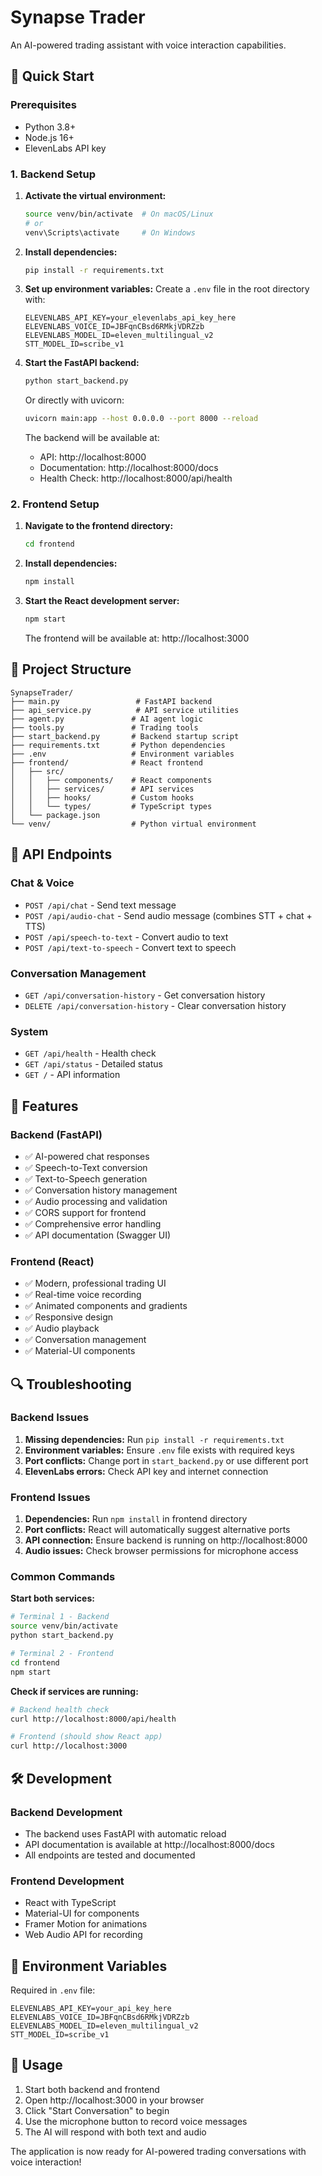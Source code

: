 # Synapse Trader

An AI-powered trading assistant with voice interaction capabilities.

## 🚀 Quick Start

### Prerequisites

- Python 3.8+
- Node.js 16+
- ElevenLabs API key

### 1. Backend Setup

1. **Activate the virtual environment:**
   ```bash
   source venv/bin/activate  # On macOS/Linux
   # or
   venv\Scripts\activate     # On Windows
   ```

2. **Install dependencies:**
   ```bash
   pip install -r requirements.txt
   ```

3. **Set up environment variables:**
   Create a `.env` file in the root directory with:
   ```
   ELEVENLABS_API_KEY=your_elevenlabs_api_key_here
   ELEVENLABS_VOICE_ID=JBFqnCBsd6RMkjVDRZzb
   ELEVENLABS_MODEL_ID=eleven_multilingual_v2
   STT_MODEL_ID=scribe_v1
   ```

4. **Start the FastAPI backend:**
   ```bash
   python start_backend.py
   ```
   
   Or directly with uvicorn:
   ```bash
   uvicorn main:app --host 0.0.0.0 --port 8000 --reload
   ```

   The backend will be available at:
   - API: http://localhost:8000
   - Documentation: http://localhost:8000/docs
   - Health Check: http://localhost:8000/api/health

### 2. Frontend Setup

1. **Navigate to the frontend directory:**
   ```bash
   cd frontend
   ```

2. **Install dependencies:**
   ```bash
   npm install
   ```

3. **Start the React development server:**
   ```bash
   npm start
   ```

   The frontend will be available at: http://localhost:3000

## 📁 Project Structure

```
SynapseTrader/
├── main.py                 # FastAPI backend
├── api_service.py          # API service utilities
├── agent.py               # AI agent logic
├── tools.py               # Trading tools
├── start_backend.py       # Backend startup script
├── requirements.txt       # Python dependencies
├── .env                   # Environment variables
├── frontend/              # React frontend
│   ├── src/
│   │   ├── components/    # React components
│   │   ├── services/      # API services
│   │   ├── hooks/         # Custom hooks
│   │   └── types/         # TypeScript types
│   └── package.json
└── venv/                  # Python virtual environment
```

## 🔧 API Endpoints

### Chat & Voice
- `POST /api/chat` - Send text message
- `POST /api/audio-chat` - Send audio message (combines STT + chat + TTS)
- `POST /api/speech-to-text` - Convert audio to text
- `POST /api/text-to-speech` - Convert text to speech

### Conversation Management
- `GET /api/conversation-history` - Get conversation history
- `DELETE /api/conversation-history` - Clear conversation history

### System
- `GET /api/health` - Health check
- `GET /api/status` - Detailed status
- `GET /` - API information

## 🎯 Features

### Backend (FastAPI)
- ✅ AI-powered chat responses
- ✅ Speech-to-Text conversion
- ✅ Text-to-Speech generation
- ✅ Conversation history management
- ✅ Audio processing and validation
- ✅ CORS support for frontend
- ✅ Comprehensive error handling
- ✅ API documentation (Swagger UI)

### Frontend (React)
- ✅ Modern, professional trading UI
- ✅ Real-time voice recording
- ✅ Animated components and gradients
- ✅ Responsive design
- ✅ Audio playback
- ✅ Conversation management
- ✅ Material-UI components

## 🔍 Troubleshooting

### Backend Issues
1. **Missing dependencies:** Run `pip install -r requirements.txt`
2. **Environment variables:** Ensure `.env` file exists with required keys
3. **Port conflicts:** Change port in `start_backend.py` or use different port
4. **ElevenLabs errors:** Check API key and internet connection

### Frontend Issues
1. **Dependencies:** Run `npm install` in frontend directory
2. **Port conflicts:** React will automatically suggest alternative ports
3. **API connection:** Ensure backend is running on http://localhost:8000
4. **Audio issues:** Check browser permissions for microphone access

### Common Commands

**Start both services:**
```bash
# Terminal 1 - Backend
source venv/bin/activate
python start_backend.py

# Terminal 2 - Frontend
cd frontend
npm start
```

**Check if services are running:**
```bash
# Backend health check
curl http://localhost:8000/api/health

# Frontend (should show React app)
curl http://localhost:3000
```

## 🛠️ Development

### Backend Development
- The backend uses FastAPI with automatic reload
- API documentation is available at http://localhost:8000/docs
- All endpoints are tested and documented

### Frontend Development
- React with TypeScript
- Material-UI for components
- Framer Motion for animations
- Web Audio API for recording

## 📝 Environment Variables

Required in `.env` file:
```
ELEVENLABS_API_KEY=your_api_key_here
ELEVENLABS_VOICE_ID=JBFqnCBsd6RMkjVDRZzb
ELEVENLABS_MODEL_ID=eleven_multilingual_v2
STT_MODEL_ID=scribe_v1
```

## 🎉 Usage

1. Start both backend and frontend
2. Open http://localhost:3000 in your browser
3. Click "Start Conversation" to begin
4. Use the microphone button to record voice messages
5. The AI will respond with both text and audio

The application is now ready for AI-powered trading conversations with voice interaction!
